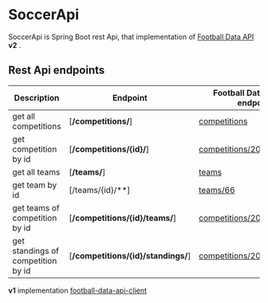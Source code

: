 # SoccerApi

SoccerApi is Spring Boot rest Api, that implementation of [Football Data API](https://www.football-data.org/ "Football Data API") **v2** .


## Rest Api endpoints

| Description | Endpoint | Football Data API(v2) endpoint
| --- | --- | --- |
| get all competitions | [**/competitions/**] | [competitions](http://api.football-data.org/v2/competitions) |
| get competition by id | [**/competitions/{id}/**] | [competitions/2014](http://api.football-data.org/v2/competitions/2014/) |
| get all teams | [**/teams/**] | [teams](http://api.football-data.org/v2/teams/) |
| get team by id | [/teams/{id}/**] | [teams/66](http://api.football-data.org/v2/teams/66/) |
| get teams of competition by id | [**/competitions/{id}/teams/**] | [competitions/2014/teams](http://api.football-data.org/v2/2014/teams/) |
| get standings of competition by id | [**/competitions/{id}/standings/**] | [competitions/2014/standings](http://api.football-data.org/v2/competitions/2014/standings/) |



**v1** implementation [football-data-api-client](https://github.com/michaelruocco/football-data-api-client.git "Version 1 implementation")

[link football-data]: https://www.football-data.org/
